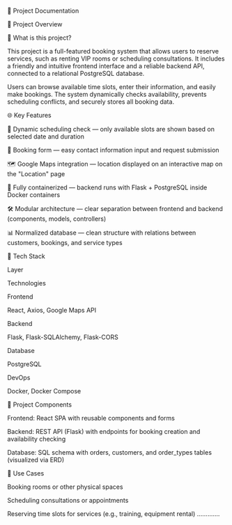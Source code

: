 📘 Project Documentation

🧾 Project Overview

🎯 What is this project?

This project is a full-featured booking system that allows users to reserve services, such as renting VIP rooms or scheduling consultations. It includes a friendly and intuitive frontend interface and a reliable backend API, connected to a relational PostgreSQL database.

Users can browse available time slots, enter their information, and easily make bookings. The system dynamically checks availability, prevents scheduling conflicts, and securely stores all booking data.

🌐 Key Features

📅 Dynamic scheduling check — only available slots are shown based on selected date and duration

🧾 Booking form — easy contact information input and request submission

🗺️ Google Maps integration — location displayed on an interactive map on the "Location" page

🐳 Fully containerized — backend runs with Flask + PostgreSQL inside Docker containers

🛠️ Modular architecture — clear separation between frontend and backend (components, models, controllers)

📊 Normalized database — clean structure with relations between customers, bookings, and service types

🧩 Tech Stack

Layer

Technologies

Frontend

React, Axios, Google Maps API

Backend

Flask, Flask-SQLAlchemy, Flask-CORS

Database

PostgreSQL

DevOps

Docker, Docker Compose

🧱 Project Components

Frontend: React SPA with reusable components and forms

Backend: REST API (Flask) with endpoints for booking creation and availability checking

Database: SQL schema with orders, customers, and order_types tables (visualized via ERD)

🚀 Use Cases

Booking rooms or other physical spaces

Scheduling consultations or appointments

Reserving time slots for services (e.g., training, equipment rental) .............